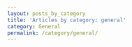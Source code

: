 ```yaml
---
layout: posts_by_category
title: 'Articles by category: general'
category: General
permalink: /category/general/
---
```

